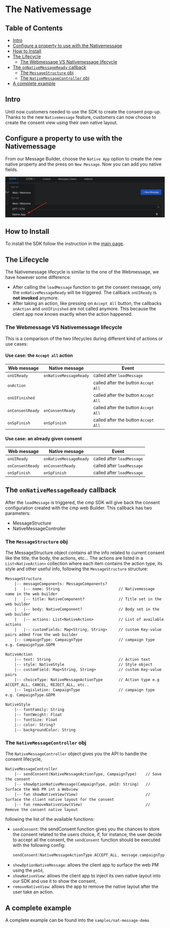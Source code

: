 # The Nativemessage
## Table of Contents
- [Intro](#intro)
- [Configure a property to use with the Nativemessage](#configure-a-property-to-use-with-the-nativemessage)
- [How to Install](#how-to-install)
- [The Lifecycle](#the-lifecycle)
    - [The Webmessage VS Nativemessage lifecycle](#the-webmessage-vs-nativemessage-lifecycle)
- [The `onNativeMessageReady` callback](#the-onnativemessageready-callback)
    - [The `MessageStructure` obj](#the-messagestructure-obj)
    - [The `NativeMessageController` obj](#the-nativemessagecontroller-obj)
- [A complete example](#a-complete-example)  

## Intro
Until now customers needed to use the SDK to create the consent pop-up. Thanks to the new `Nativemessage` feature, customers can now choose to create the consent view using their own native layout. 

## Configure a property to use with the Nativemessage
From our Message Builder, choose the `Native App` option to create the new native property and the press on `New Message`.
Now you can add you native fields.

![Get it on Google Play](art/nm_builder.png)

## How to Install
To install the SDK follow the instruction in the [main page](README.md#how-to-install).

## The Lifecycle

The Nativemessage lifecycle is similar to the one of the Webmessage, we have however some difference:
- After calling the `loadMessage`  function to get the consent message, only the `onNativeMessageReady` will be triggered.
The callback `onUIReady` is **not invoked** anymore.
- After taking an action, like pressing on `Accept All` button, the callbacks `onAction` and `onUIFinished` are not called anymore.
This because the client app now knows exactly when the action happened.
  
### The Webmessage VS Nativemessage lifecycle

This is a comparison of the two lifecycles during different kind of actions or use cases:

#### Use case: the `Accept all` action

| Web message      	| Native message         	| Event                                	|
|------------------	|------------------------	|--------------------------------------	|
| `onUIReady`      	| `onNativeMessageReady` 	| called after `loadMessage`           	|
| `onAction`       	|                        	| called after the button `Accept All` 	|
| `onUIFinished`   	|                        	| called after the button `Accept All` 	|
| `onConsentReady` 	| `onConsentReady`       	| called after the button `Accept All` 	|
| `onSpFinish`     	| `onSpFinish`           	| called after the button `Accept All` 	|

#### Use case: an already given consent

| Web message      	| Native message         	| Event                                	|
|------------------	|------------------------	|--------------------------------------	|
| `onUIReady`      	| `onNativeMessageReady` 	| called after `loadMessage`           	|
| `onConsentReady` 	| `onConsentReady`       	| called after `loadMessage` 	        |
| `onSpFinish`     	| `onSpFinish`           	| called after `loadMessage` 	        |

## The `onNativeMessageReady` callback
After the `loadMessage` is triggered, the cmp SDK will give back the consent configuration created with the cmp web Builder.
This callback has two parameters:
- MessageStructure
- NativeMessageController

### The `MessageStructure` obj

The MessageStructure object contains all the info related to current consent like the title, the body, the actions, etc... 
The actions are listed in a `List<NativeAction>` collection where each item contains the action type, its style and other useful info,
following the `MessageStructure` structure:

```
MessageStructure
    |-- messageComponents: MessageComponents?
    |   |-- name: String                          // Nativemessage name in the web builder
    |   |-- title: NativeComponent?               // Title set in the web builder
    |   |-- body: NativeComponent?                // Body set in the web builder
    |   |-- actions: List<NativeAction>           // List of available actions
    |   |-- customFields: Map<String, String>     // custom Key-value pairs added from the web builder
    |-- campaignType: CampaignType                // campaign type e.g. CampaignType.GDPR
```

```
NativeAction
    |-- text: String                              // Action text
    |-- style: NativeStyle                        // Style object
    |-- customField: Map<String, String>          // custom Key-value pairs
    |-- choiceType: NativeMessageActionType       // Action type e.g ACCEPT_ALL, CANCEL, REJECT_ALL, etc..
    |-- legislation: CampaignType                 // campaign type e.g. CampaignType.GDPR
```

```
NativeStyle
    |-- fontFamily: String
    |-- fontWeight: Float
    |-- fontSize: Float
    |-- color: String?
    |-- backgroundColor: String
```

### The `NativeMessageController` obj

The `NativeMessageController` object gives you the API to handle the consent lifecycle, 

```
NativeMessageController
    |-- sendConsent(NativeMessageActionType, CampaignType)    // Save the consent
    |-- showOptionNativeMessage(CampaignType, pmId: String)   // Surface the Web PM int a Webview
    |-- fun showNativeView(View)                              // Surface the client native layout for the consent
    |-- fun removeNativeView(View)                            // Remove the consent native layout
```

following the list of the 
available functions:
- `sendConsent`: the sendConsent function gives you the chances to store the consent related to the users choice, 
  if, for instance, the user decide to accept all the consent, the `sendConsent` function should be executed with the 
  following config:
  ```kotlin
  sendConsent(NativeMessageActionType.ACCEPT_ALL, message.campaignType)
  ```
- `showOptionNativeMessage`: allows the client app to surface the web PM using the `pmId`,
- `showNativeView`: allows the client app to inject its own native layout into our SDK and use it to show the consent,
- `removeNativeView`: allows the app to remove the native layout after the user take an action.

## A complete example
A complete example can be found into the `samples/nat-message-demo`



